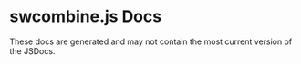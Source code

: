 # swcombine.js Docs

These docs are generated and may not contain the most current version of the JSDocs.
